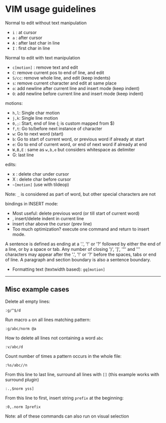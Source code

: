 # VIM usage guidelines

Normal to edit without text manipulation
- `i` : at cursor
- `a` : after cursor
- `A` : after last char in line
- `I` : first char in line

Normal to edit with text manipulation
- `c[motion]` : remove text and edit
- `C`: remove current pos to end of line, and edit
- `S/cc`: remove whole line, and edit (keep indents)
- `s`: remove current character and edit at same place
- `o`: add newline after current line and insert mode (keep indent)
- `O`: add newline before current line and insert mode (keep indent)

motions:
- `h,l`: Single char motion
- `j,k`: Single line motion
- `0,;`: Start, end of line (; is custom mapped from $)
- `f,t`: Go to/before next instance of character
- `w`: Go to next word (start) 
- `b`: Go to start of current word, or previous word if already at start
- `e`: Go to end of current word, or end of next word if already at end
- `W,B,E` : same as `w,b,e` but considers whitespace as delimiter
- G: last line

edits:
- x : delete char under cursor
- X : delete char before cursor
- `~[motion]` (use with tildeop)

Note: `_` is considered as part of word, but other special characters are not


bindings in INSERT mode:
- Most useful: <C-w> delete previous word (or till start of current word)
- <C-T>, <C-D> insert/delete indent in current line
- <C-y> insert char above the cursor (prev line)
- Too much optimization? <C-o> execute one command and return to 
  insert mode.

A sentence is defined as ending at a '.', '!' or '?' followed by either the
end of a line, or by a space or tab.  Any number of closing ')', ']', '"'
and ''' characters may appear after the '.', '!' or '?' before the spaces,
tabs or end of line.  A paragraph and section boundary is also a sentence
boundary.

- Formatting text (textwidth based): `gq[motion]`

--------------------------------

## Misc example cases

Delete all empty lines:

```
:g/^$/d
```

Run macro `a` on all lines matching pattern:

```
:g/abc/norm @a
```

How to delete all lines not containing a word `abc`
```
:v/abc/d
```

Count number of times a pattern occurs in the whole file:

```
:%s/abc//n
```

From this line to last line, surround all lines with `[]` (this example
works with surround plugin)

```
:.,$norm yss]
```

From this line to first, insert string `prefix` at the beginning:

```
:0,.norm Iprefix
```

Note: all of these commands can also run on visual selection







